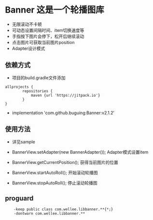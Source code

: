 # Banner 这是一个轮播图库
*   无限滚动不卡顿
*   可动态设置间隔时间、item切换速度等
*   手指按下图片会停下，松开后继续滚动
*   点击图片可获取当前图片position
*   Adapter设计模式

## 依赖方式
*   项目的build.gradle文件添加
    
```
allprojects {
        repositories {
            maven {url 'https://jitpack.io'}
        }
}
```
*   implementation 'com.github.buguing:Banner:v2.1.2'

## 使用方法
*   详见sample

*   BannerView.setAdapter(new BannerAdapter()); Adapter模式设置item
*   BannerView.getCurrentPosition();            获得当前图片的位置
*   BannerView.startAutoRoll();                 开始滚动轮播图
*   BannerView.stopAutoRoll();                  停止滚动轮播图


## proguard
```
    -keep public class com.wellee.libbanner.**{*;}
    -dontwarn com.wellee.libbanner.**
```